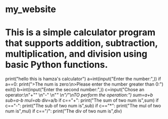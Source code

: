 # my_website
This is a simple calculator program that supports addition, subtraction, multiplication, and division using basic Python functions.
======================================================================================================================================
print("hello this is hamza\'s calculator")
a=int(input("Enter the number:",))
if a==0:
  print(">The num is zero:\n>Please enter the number greater than 0:")
  exit()
b=int(input("Enter the second number:",))
c=input("Chose an operator:\n\"+\"\" \n\"-\" \n\"*\" \n\"/\"\nTO perform the operation:")
sum=a+b
sub=a-b
mul=a*b
div=a/b
if c=="+":
  print("The sum of two num is",sum)
if c=="-":
  print("The sub of two num is",sub)
if c=="*":
  print("The mul of two num is",mul)
if c=="/":
  print("The div of two num is",div)

